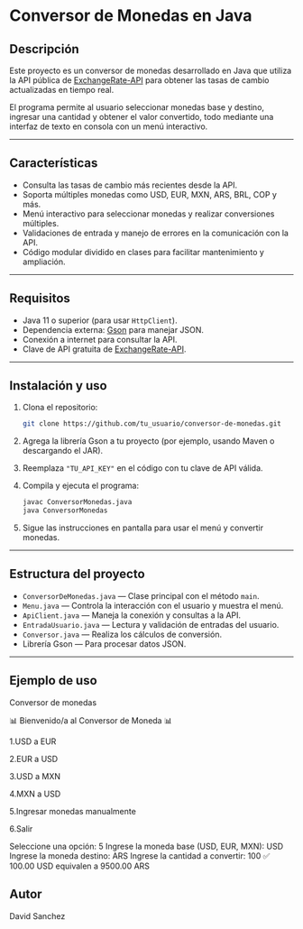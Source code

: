 # Conversor de Monedas en Java

## Descripción

Este proyecto es un conversor de monedas desarrollado en Java que utiliza la API pública de [ExchangeRate-API](https://www.exchangerate-api.com) para obtener las tasas de cambio actualizadas en tiempo real. 

El programa permite al usuario seleccionar monedas base y destino, ingresar una cantidad y obtener el valor convertido, todo mediante una interfaz de texto en consola con un menú interactivo.

---

## Características

- Consulta las tasas de cambio más recientes desde la API.
- Soporta múltiples monedas como USD, EUR, MXN, ARS, BRL, COP y más.
- Menú interactivo para seleccionar monedas y realizar conversiones múltiples.
- Validaciones de entrada y manejo de errores en la comunicación con la API.
- Código modular dividido en clases para facilitar mantenimiento y ampliación.

---

## Requisitos

- Java 11 o superior (para usar `HttpClient`).
- Dependencia externa: [Gson](https://github.com/google/gson) para manejar JSON.
- Conexión a internet para consultar la API.
- Clave de API gratuita de [ExchangeRate-API](https://www.exchangerate-api.com).

---

## Instalación y uso

1. Clona el repositorio:
    ```bash
    git clone https://github.com/tu_usuario/conversor-de-monedas.git
    ```

2. Agrega la librería Gson a tu proyecto (por ejemplo, usando Maven o descargando el JAR).

3. Reemplaza `"TU_API_KEY"` en el código con tu clave de API válida.

4. Compila y ejecuta el programa:
    ```bash
    javac ConversorMonedas.java
    java ConversorMonedas
    ```

5. Sigue las instrucciones en pantalla para usar el menú y convertir monedas.

---

## Estructura del proyecto

- `ConversorDeMonedas.java` — Clase principal con el método `main`.
- `Menu.java` — Controla la interacción con el usuario y muestra el menú.
- `ApiClient.java` — Maneja la conexión y consultas a la API.
- `EntradaUsuario.java` — Lectura y validación de entradas del usuario.
- `Conversor.java` — Realiza los cálculos de conversión.
- Librería Gson — Para procesar datos JSON.

---

## Ejemplo de uso

Conversor de monedas

📊 Bienvenido/a al Conversor de Moneda 📊

1.USD a EUR

2.EUR a USD

3.USD a MXN

4.MXN a USD

5.Ingresar monedas manualmente

6.Salir

Seleccione una opción: 5
Ingrese la moneda base (USD, EUR, MXN): USD
Ingrese la moneda destino: ARS
Ingrese la cantidad a convertir: 100
✅ 100.00 USD equivalen a 9500.00 ARS

## Autor

David Sanchez
